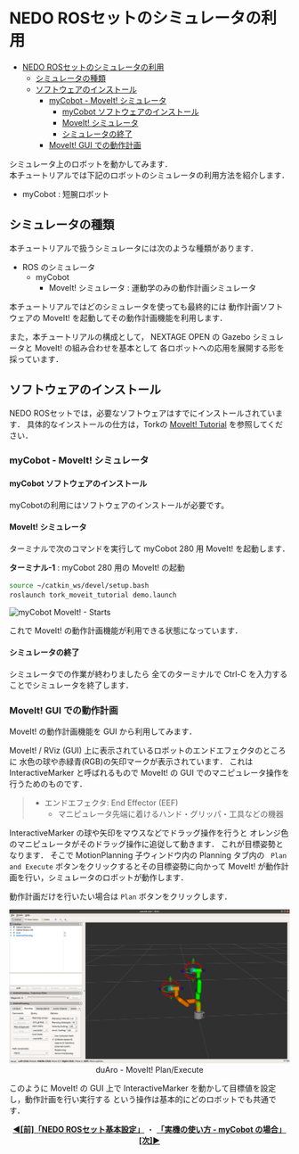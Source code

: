 # NEDO ROSセットのシミュレータの利用

<!-- TOC -->

- [NEDO ROSセットのシミュレータの利用](#nedo-rosセットのシミュレータの利用)
  - [シミュレータの種類](#シミュレータの種類)
  - [ソフトウェアのインストール](#ソフトウェアのインストール)
    - [myCobot - MoveIt! シミュレータ](#mycobot---moveit-シミュレータ)
      - [myCobot ソフトウェアのインストール](#mycobot-ソフトウェアのインストール)
      - [MoveIt! シミュレータ](#moveit-シミュレータ)
      - [シミュレータの終了](#シミュレータの終了)
    - [MoveIt! GUI での動作計画](#moveit-gui-での動作計画)

<!-- /TOC -->

シミュレータ上のロボットを動かしてみます．  
本チュートリアルでは下記のロボットのシミュレータの利用方法を紹介します．

- myCobot : 短腕ロボット

## シミュレータの種類

本チュートリアルで扱うシミュレータには次のような種類があります．

- ROS のシミュレータ
  - myCobot
    - MoveIt! シミュレータ : 運動学のみの動作計画シミュレータ

<!--
  - KHI duaro
    - MoveIt! シミュレータ : 運動学のみの動作計画シミュレータ
    - Gazebo シミュレータ : 動力学を含む環境・物理シミュレータ
-->

本チュートリアルではどのシミュレータを使っても最終的には
動作計画ソフトウェアの MoveIt! を起動してその動作計画機能を利用します．

また，本チュートリアルの構成として，
NEXTAGE OPEN の Gazebo シミュレータと MoveIt! の組み合わせを基本として
各ロボットへの応用を展開する形を採っています．

## ソフトウェアのインストール

NEDO ROSセットでは，必要なソフトウェアはすでにインストールされています．
具体的なインストールの仕方は，Torkの
[MoveIt! Tutorial](https://github.com/tork-a/tork_moveit_tutorial/releases/tag/0.0.10)
を参照してください．

<!--
#### Gazebo シミュレータの起動

1つ目のターミナルで次のコマンドを入力しして
NEXTAGE OPEN Gazebo シミュレータを起動します．

**ターミナル-1** : Gazebo シミュレータの起動
```
$ roslaunch nextage_gazebo nextage_world.launch
:
:
[go_initial-6] process has finished cleanly
log file: /home/robotuser/.ros/log/5d4ac8aa-baeb-11e7-af06-001c4284b313/go_initial-6*.log
:
```

Gazebo が起動して上記のターミナルの出力が得られたら Gazebo シミュレータ内の
NEXTAGE OPEN ロボットの準備が完了しています．

<div align="center">
<img src="figs/nextage_gazebo-starts.png"/>
</div>
<div style="text-align: center;">NEXTAGE - Gazebo 起動画面</div>

#### MoveIt! の起動

もう一つ端末を起動して，次のコマンドを入力して MoveIt! を起動します．

**ターミナル-2** : MoveIt! の起動
```
$ roslaunch nextage_moveit_config demo.launch
$ roslaunch nextage_moveit_config moveit_planning_execution.launch
```

<div align="center">
<img src="figs/nextage_moveit-starts.png"/>
</div>
<div style="text-align: center;">NEXTAGE - MoveIt! 起動画面</div>

これで MoveIt! の動作計画機能が利用できる状態になっています．

ここで，roslaunch について，確認しておきます．roslaunchコマンドは，

```
$ roslaunch <パッケージ名> <launchファイル名>
```

となっており，上では，

- パッケージ: nextage_moveit_config
- launchファイル: moveit_planning_execution.launch

が指定されています．これらの場所は，以下の通りです．

```
$ rospack find nextage_moveit_config
/opt/ros/melodic/share/nextage_moveit_config
```
rospack は ROS のパッケージ関連の操作や情報を表示するコマンドです．
つまり，このパッケージは /opt/ros/melodic/share/nextage_moveit_config に存在するということになります．

次に，rosls コマンドでこのパッケージの中身を見てみます．

```
$ rosls nextage_moveit_config
cmake  config  launch  package.xml   test
$ rosls nextage_moveit_config/launch/moveit_planning*
/opt/ros/melodic/share/nextage_moveit_config/moveit_planning_execution.launch
```

このように，指定されたパッケージの中のファイルを見ることができます．
この例では，moveit_planning_execution.launch ファイルが，/opt/ros/melodic/share/nextage_moveit_config/ の中にあることが確認できました．

#### シミュレータの終了

シミュレータを終了するには各ターミナルで Ctrl-C を入力してください．

-->


<!--
### KHI duaro - Gazebo シミュレータ / MoveIt! シミュレータ

#### Gazebo シミュレータの起動

ターミナルを2つ開きます．

**ターミナル-1** : KHI duaro Gazebo シミュレータの起動
```
$ source /opt/ros/melodic/setup.bash
$ roslaunch khi_duaro_gazebo duaro_world.launch  
```

<div align="center">
<img src="figs/duaro-simulator_starts.png"/>
</div>
<div style="text-align: center;">duAro - MoveIt! 起動画面</div>

しばらくすると次のようなメッセージが **ターミナル-1** に表示されます．

```
[INFO] [1557303124.764122, 0.426000]: Started controllers: joint_state_controller, duaro_lower_arm_controller, duaro_upper_arm_controller
[go_initial-8] process has finished cleanly
log file: /home/robotuser/.ros/log/f5391a42-7168-11e9-931c-1c1bb5f26084/go_initial-8*.log
```

これで Gazebo シミュレータの準備は終了です．


#### MoveIt! の起動

2つ目のターミナルで次のコマンドを実行して MoveIt! を起動します．

**ターミナル-2** : MoveIt! の起動
```
$ source /opt/ros/melodic/setup.bash
$ roslaunch khi_duaro_moveit_config demo.launch
または
$ roslaunch khi_duaro_moveit_config moveit_planning_execution.launch
```
<div align="center">
<img src="figs/duaro-moveit_starts.png"/>
</div>
<div style="text-align: center;">duAro - MoveIt! 起動画面</div>

これで MoveIt! の動作計画機能が利用できる状態になっています．


#### シミュレータの終了

シミュレータでの作業が終わりましたら
全てのターミナルで Ctrl-C を入力することでシミュレータを終了します．

-->

### myCobot - MoveIt! シミュレータ

#### myCobot ソフトウェアのインストール

myCobotの利用にはソフトウェアのインストールが必要です。

#### MoveIt! シミュレータ

ターミナルで次のコマンドを実行して myCobot 280 用 MoveIt! を起動します．

**ターミナル-1** : myCobot 280 用の MoveIt! の起動

```bash
source ~/catkin_ws/devel/setup.bash
roslaunch tork_moveit_tutorial demo.launch
```

![myCobot MoveIt! - Starts](images/melodic/mycobot-moveit_starts.png)

これで MoveIt! の動作計画機能が利用できる状態になっています．

#### シミュレータの終了

シミュレータでの作業が終わりましたら
全てのターミナルで Ctrl-C を入力することでシミュレータを終了します．

### MoveIt! GUI での動作計画

MoveIt! の動作計画機能を GUI から利用してみます．

MoveIt! / RViz (GUI) 上に表示されているロボットのエンドエフェクタのところに
水色の球や赤緑青(RGB)の矢印マークが表示されています．
これは InteractiveMarker と呼ばれるもので
MoveIt! の GUI でのマニピュレータ操作を行うためのものです．

> - エンドエフェクタ: End Effector (EEF)
>   - マニピュレータ先端に着けるハンド・グリッパ・工具などの機器

InteractiveMarker の球や矢印をマウスなどでドラッグ操作を行うと
オレンジ色のマニピュレータがそのドラッグ操作に追従して動きます．
これが目標姿勢となります．
そこで MotionPlanning 子ウィンドウ内の Planning タブ内の
` Plan and Execute` ボタンをクリックするとその目標姿勢に向かって
MoveIt! が動作計画を行い，シミュレータのロボットが動作します．

動作計画だけを行いたい場合は `Plan` ボタンをクリックします．

<div align="center">
<img src="figs/mycobot_moveit_plan-execute.png"/>
</div>
<div style="text-align: center;">duAro - MoveIt! Plan/Execute</div>

このように MoveIt! の GUI 上で
InteractiveMarker を動かして目標値を設定し，動作計画を行い実行する
という操作は基本的にどのロボットでも共通です．

<div style="text-align: center;">
    <a href="../rosset_setting"><strong>◀[前]「NEDO ROSセット基本設定」</strong></a>
    ・
    <a href="../how_to_use_real_mycobot"><strong>「実機の使い方 - myCobot の場合」[次]▶</strong></a>
</div>

<!-- EOF -->
